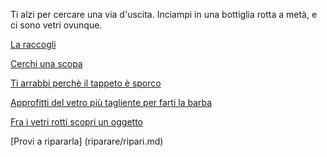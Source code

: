 Ti alzi per cercare una via d'uscita.
Inciampi in una bottiglia rotta a metà, e ci sono vetri ovunque.

[La raccogli](raccogli/raccogli.md)

[Cerchi una scopa](cerca/cerca-scopa.md)

[Ti arrabbi perchè il tappeto è sporco](arrabbi/arrabbi.md)

[Approfitti del vetro più tagliente per farti la barba](barba/barba.md)

[Fra i vetri rotti scopri un oggetto](scopri-oggetto/scopri-oggetto.md)

[Provi a ripararla] (riparare/ripari.md)